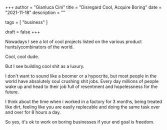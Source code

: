 +++
author = "Gianluca Cini"
title = "Disregard Cool, Acquire Boring"
date = "2021-11-18"
description = ""

tags = [
    "business"
]

draft = false
+++

Nowadays I see a lot of cool projects listed on the various product hunts/ycombinators of the world.

Cool, cool dude.

But I see building cool shit as a luxury. 

I don't want to sound like a boomer or a hypocrite, but most people in the world have absolutely soul crushing shit jobs. Every day millions of people wake up and head to their job full of resentment and hopelessness for the future.

I think about the time when i worked in a factory for 3 months, being treated like dirt, feeling like you are easily replecable and doing the same task over and over for 8 hours a day.



So yes, it's ok to work on boring businesses if your end goal is freedom. 


